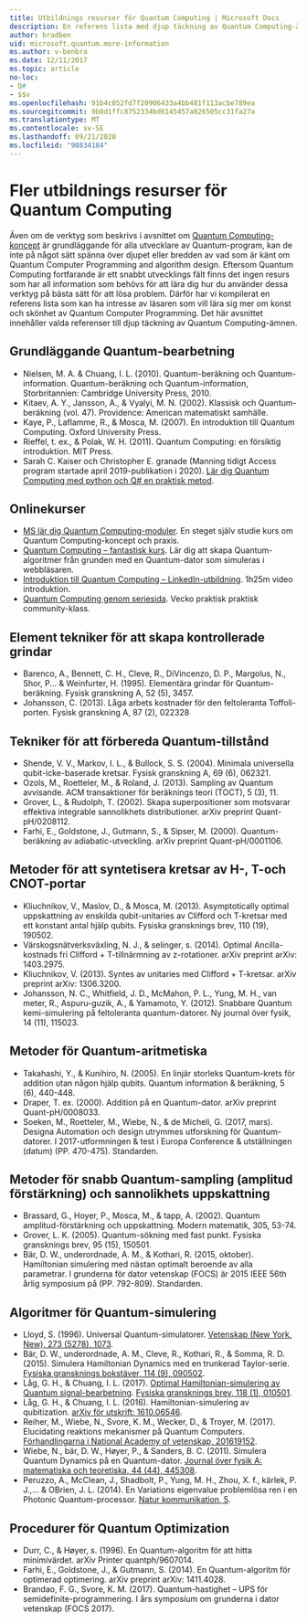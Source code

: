 ```yaml
---
title: Utbildnings resurser för Quantum Computing | Microsoft Docs
description: En referens lista med djup täckning av Quantum Computing-ämnen om du vill lära dig mer om Quantum Computer Programming.
author: bradben
uid: microsoft.quantum.more-information
ms.author: v-benbra
ms.date: 12/11/2017
ms.topic: article
no-loc:
- Q#
- $$v
ms.openlocfilehash: 91b4c052fd7f20906433a4bb481f113acbe789ea
ms.sourcegitcommit: 9b0d1ffc8752334bd6145457a826505cc31fa27a
ms.translationtype: MT
ms.contentlocale: sv-SE
ms.lasthandoff: 09/21/2020
ms.locfileid: "90834184"
---
```

# <a name="more-quantum-computing-learning-resources"></a>Fler utbildnings resurser för Quantum Computing

Även om de verktyg som beskrivs i avsnittet om [Quantum Computing-koncept](xref:microsoft.quantum.concepts.intro) är grundläggande för alla utvecklare av Quantum-program, kan de inte på något sätt spänna över djupet eller bredden av vad som är känt om Quantum Computer Programming and algorithm design.  Eftersom Quantum Computing fortfarande är ett snabbt utvecklings fält finns det ingen resurs som har all information som behövs för att lära dig hur du använder dessa verktyg på bästa sätt för att lösa problem.  Därför har vi kompilerat en referens lista som kan ha intresse av läsaren som vill lära sig mer om konst och skönhet av Quantum Computer Programming.
Det här avsnittet innehåller valda referenser till djup täckning av Quantum Computing-ämnen.

## <a name="basic-quantum-computing"></a>Grundläggande Quantum-bearbetning ##

+ Nielsen, M. A. & Chuang, I. L. (2010). Quantum-beräkning och Quantum-information. Quantum-beräkning och Quantum-information, Storbritannien: Cambridge University Press, 2010.
+ Kitaev, A. Y., Jansson, A., & Vyalyi, M. N. (2002). Klassisk och Quantum-beräkning (vol. 47). Providence: American matematiskt samhälle.
+ Kaye, P., Laflamme, R., & Mosca, M. (2007). En introduktion till Quantum Computing. Oxford University Press.
+ Rieffel, t. ex., & Polak, W. H. (2011). Quantum Computing: en försiktig introduktion. MIT Press.
+ Sarah C. Kaiser och Christopher E. granade (Manning tidigt Access program startade april 2019-publikation i 2020). [Lär dig Quantum Computing med python och Q# en praktisk metod](https://www.manning.com/books/learn-quantum-computing-with-python-and-q-sharp).

## <a name="online-courses"></a>Onlinekurser ##

+ [MS lär dig Quantum Computing-moduler](https://docs.microsoft.com/users/buildcollections2020-6557/collections/1o2iogrmn8x4r). En steget själv studie kurs om Quantum Computing-koncept och praxis. 
+ [Quantum Computing – fantastisk kurs](https://brilliant.org/courses/quantum-computing/). Lär dig att skapa Quantum-algoritmer från grunden med en Quantum-dator som simuleras i webbläsaren.
+ [Introduktion till Quantum Computing – LinkedIn-utbildning](https://www.linkedin.com/learning/introduction-to-quantum-computing). 1h25m video introduktion. 
+ [Quantum Computing genom seriesida](https://hackaday.io/project/168554-introduction-to-quantum-computing). Vecko praktisk praktisk community-klass. 

## <a name="elementary-techniques-for-building-controlled-gates"></a>Element tekniker för att skapa kontrollerade grindar ##

+ Barenco, A., Bennett, C. H., Cleve, R., DiVincenzo, D. P., Margolus, N., Shor, P... & Weinfurter, H. (1995). Elementära grindar för Quantum-beräkning. Fysisk granskning A, 52 (5), 3457.
+ Johansson, C. (2013). Låga arbets kostnader för den feltoleranta Toffoli-porten. Fysisk granskning A, 87 (2), 022328

## <a name="techniques-for-preparing-quantum-states"></a>Tekniker för att förbereda Quantum-tillstånd ##

+ Shende, V. V., Markov, I. L., & Bullock, S. S. (2004). Minimala universella qubit-icke-baserade kretsar. Fysisk granskning A, 69 (6), 062321.
+ Ozols, M., Roetteler, M., & Roland, J. (2013). Sampling av Quantum avvisande. ACM transaktioner för beräknings teori (TOCT), 5 (3), 11.
+ Grover, L., & Rudolph, T. (2002). Skapa superpositioner som motsvarar effektiva integrable sannolikhets distributioner. arXiv preprint Quant-pH/0208112.
+ Farhi, E., Goldstone, J., Gutmann, S., & Sipser, M. (2000). Quantum-beräkning av adiabatic-utveckling. arXiv preprint Quant-pH/0001106.

## <a name="approaches-for-synthesizing-circuits-out-of-h-t-and-cnot-gates"></a>Metoder för att syntetisera kretsar av H-, T-och CNOT-portar ##

+ Kliuchnikov, V., Maslov, D., & Mosca, M. (2013). Asymptotically optimal uppskattning av enskilda qubit-unitaries av Clifford och T-kretsar med ett konstant antal hjälp qubits. Fysiska gransknings brev, 110 (19), 190502.
+ Värskogsnätverksväxling, N. J., & selinger, s. (2014). Optimal Ancilla-kostnads fri Clifford + T-tillnärmning av z-rotationer. arXiv preprint arXiv: 1403.2975.
+ Kliuchnikov, V. (2013). Syntes av unitaries med Clifford + T-kretsar. arXiv preprint arXiv: 1306.3200.
+ Johansson, N. C., Whitfield, J. D., McMahon, P. L., Yung, M. H., van meter, R., Aspuru-guzik, A., & Yamamoto, Y. (2012). Snabbare Quantum kemi-simulering på feltoleranta quantum-datorer. Ny journal över fysik, 14 (11), 115023.

## <a name="approaches-for-quantum-arithmetic"></a>Metoder för Quantum-aritmetiska ##

+ Takahashi, Y., & Kunihiro, N. (2005). En linjär storleks Quantum-krets för addition utan någon hjälp qubits. Quantum information & beräkning, 5 (6), 440-448.
+ Draper, T. ex. (2000). Addition på en Quantum-dator. arXiv preprint Quant-pH/0008033.
+ Soeken, M., Roetteler, M., Wiebe, N., & de Micheli, G. (2017, mars). Designa Automation och design utrymmes utforskning för Quantum-datorer. I 2017-utformningen & test i Europa Conference & utställningen (datum) (PP. 470-475). Standarden.

## <a name="methods-for-fast-quantum-sampling-amplitude-amplification-and-probability-estimation"></a>Metoder för snabb Quantum-sampling (amplitud förstärkning) och sannolikhets uppskattning ##

+ Brassard, G., Hoyer, P., Mosca, M., & tapp, A. (2002). Quantum amplitud-förstärkning och uppskattning. Modern matematik, 305, 53-74.
+ Grover, L. K. (2005). Quantum-sökning med fast punkt. Fysiska gransknings brev, 95 (15), 150501.
+ Bär, D. W., underordnade, A. M., & Kothari, R. (2015, oktober). Hamiltonian simulering med nästan optimalt beroende av alla parametrar. I grunderna för dator vetenskap (FOCS) är 2015 IEEE 56th årlig symposium på (PP. 792-809). Standarden.

## <a name="algorithms-for-quantum-simulation"></a>Algoritmer för Quantum-simulering ##

+ Lloyd, S. (1996). Universal Quantum-simulatorer. [Vetenskap (New York, New), 273 (5278), 1073](http://doi.org/10.1126/science.273.5278.1073).
+ Bär, D. W., underordnade, A. M., Cleve, R., Kothari, R., & Somma, R. D. (2015). Simulera Hamiltonian Dynamics med en trunkerad Taylor-serie. [Fysiska gransknings bokstäver, 114 (9), 090502](http://doi.org/10.1103/PhysRevLett.114.090502).
+ Låg, G. H., & Chuang, I. L. (2017). [Optimal Hamiltonian-simulering av Quantum signal-bearbetning](https://arxiv.org/abs/1606.02685). [Fysiska gransknings brev, 118 (1), 010501](http://doi.org/10.1103/PhysRevLett.118.010501).
+ Låg, G. H., & Chuang, I. L. (2016). Hamiltonian-simulering av qubitization. [arXiv för utskrift: 1610.06546](https://arxiv.org/abs/1610.06546).
+ Reiher, M., Wiebe, N., Svore, K. M., Wecker, D., & Troyer, M. (2017). Elucidating reaktions mekanismer på Quantum Computers. [Förhandlingarna i National Academy of vetenskap, 201619152](http://doi.org/10.1073/pnas.1619152114).
+ Wiebe, N., bär, D. W., Høyer, P., & Sanders, B. C. (2011). Simulera Quantum Dynamics på en Quantum-dator. [Journal över fysik A: matematiska och teoretiska, 44 (44), 445308](http://doi.org/10.1088/1751-8113/44/44/445308).
+ Peruzzo, A., McClean, J., Shadbolt, P., Yung, M. H., Zhou, X. f., kärlek, P. J.,... & OBrien, J. L. (2014). En Variations eigenvalue problemlösa ren i en Photonic Quantum-processor. [Natur kommunikation, 5](http://doi.org/10.1038/ncomms5213).

## <a name="procedures-for-quantum-optimization"></a>Procedurer för Quantum Optimization ##

+ Durr, C., & Høyer, s. (1996). En Quantum-algoritm för att hitta minimivärdet. arXiv Printer quantph/9607014.
+ Farhi, E., Goldstone, J., & Gutmann, S. (2014). En Quantum-algoritm för optimerad optimering. arXiv preprint arXiv: 1411.4028.
+ Brandao, F. G., Svore, K. M. (2017). Quantum-hastighet – UPS för semidefinite-programmering. I års symposium om grunderna i dator vetenskap (FOCS 2017).
